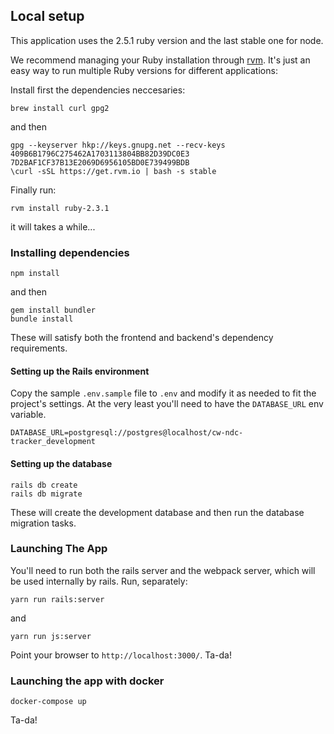 ## Local setup

This application uses the 2.5.1 ruby version and the last stable one for node.

We recommend managing your Ruby installation through [rvm](https://github.com/rvm/rvm). It's just an easy way to run multiple Ruby versions for different applications:

Install first the dependencies neccesaries:
```
brew install curl gpg2
```

and then

```
gpg --keyserver hkp://keys.gnupg.net --recv-keys 409B6B1796C275462A1703113804BB82D39DC0E3 7D2BAF1CF37B13E2069D6956105BD0E739499BDB
\curl -sSL https://get.rvm.io | bash -s stable
```

Finally run:
```
rvm install ruby-2.3.1
```
it will takes a while...

### Installing dependencies

```
npm install
```

and then

```
gem install bundler
bundle install
```

These will satisfy both the frontend and backend's dependency requirements.

#### Setting up the Rails environment

Copy the sample `.env.sample` file to `.env` and modify it as needed to fit the
project's settings. At the very least you'll need to have the `DATABASE_URL`
env variable.

```
DATABASE_URL=postgresql://postgres@localhost/cw-ndc-tracker_development
```

#### Setting up the database

```
rails db create
rails db migrate
```

These will create the development database and then run the database migration tasks.

### Launching The App

You'll need to run both the rails server and the webpack server, which will be used internally by rails. Run, separately:

```
yarn run rails:server
```

and

```
yarn run js:server
```

Point your browser to `http://localhost:3000/`. Ta-da!

### Launching the app with docker
```docker-compose up```

Ta-da!
